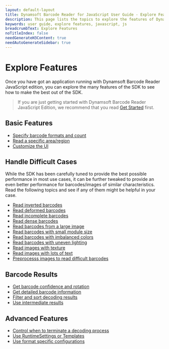 ```yaml
---
layout: default-layout
title: Dynamsoft Barcode Reader for JavaScript User Guide - Explore Features
description: This page lists the topics to explore the features of Dynamsoft Barcode Reader JavaScript SDK.
keywords: user guide, explore features, javascript, js
breadcrumbText: Explore Features
noTitleIndex: false
needGenerateH3Content: true
needAutoGenerateSidebar: true
---
```


# Explore Features

Once you have got an application running with Dynamsoft Barcode Reader JavaScript edition, you can explore the many features of the SDK to see how to make the best out of the SDK.

> If you are just getting started with Dynamsoft Barcode Reader JavaScript Edition, we recommend that you read [Get Started](../index.md) first.

## Basic Features

* [Specify barcode formats and count]({{site.features}}barcode-formats-and-count.html?lang=js)
* [Read a specific area/region]({{site.features}}barcode-scan-region.html?lang=js)
* [Customize the UI]({{site.features}}customize-the-ui.html?lang=js)

## Handle Difficult Cases

While the SDK has been carefully tuned to provide the best possible performance in most use cases, it can be further tweaked to provide an even better performance for barcodes/images of similar characteristics. Read the following topics and see if any of them might be helpful in your case.

* [Read inverted barcodes]({{site.features}}read-inverted-barcodes.html?lang=js)
* [Read deformed barcodes]({{site.features}}read-deformed-barcodes.html?lang=js)
* [Read incomplete barcodes]({{site.features}}read-incomplete-barcodes.html?lang=js)
* [Read dense barcodes]({{site.features}}read-dense-barcodes.html?lang=js)
* [Read barcodes from a large image]({{site.features}}read-a-large-image.html?lang=js)
* [Read barcodes with small module size]({{site.features}}read-barcodes-with-small-modulesize.html?lang=js)
* [Read barcodes with imbalanced colors]({{site.features}}read-barcodes-with-imbalanced-colour.html?lang=js)
* [Read barcodes with uneven lighting]({{site.features}}read-barcodes-with-uneven-lighting.html?lang=js)
* [Read images with texture]({{site.features}}read-images-with-texture.html?lang=js)
* [Read images with lots of text]({{site.features}}read-images-with-lots-of-text.html?lang=js)
* [Preprocesss images to read difficult barcodes]({{site.features}}preprocess-images.html?lang=js)

## Barcode Results

* [Get barcode confidence and rotation]({{site.features}}get-confidence-rotation.html?lang=js)
* [Get detailed barcode information]({{site.features}}get-detailed-info.html?lang=js)
* [Filter and sort decoding results]({{site.features}}filter-and-sort.html?lang=js)
* [Use intermediate results]({{site.features}}use-intermidiate-results.html?lang=js)

## Advanced Features

* [Control when to terminate a decoding process]({{site.features}}control-terminate-phase.html?lang=js)
* [Use RuntimeSettings or Templates]({{site.features}}use-runtimesettings-or-templates.html?lang=js)
* [Use format specific configurations]({{site.features}}use-format-specific-configuration.html?lang=js)
